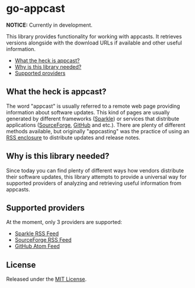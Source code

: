 # go-appcast

**NOTICE:** Currently in development.

This library provides functionality for working with appcasts. It retrieves
versions alongside with the download URLs if available and other useful
information.

- [What the heck is appcast?](#what-the-heck-is-appcast)
- [Why is this library needed?](#why-is-this-library-needed)
- [Supported providers](#supported-providers)

## What the heck is appcast?

The word "appcast" is usually referred to a remote web page providing
information about software updates. This kind of pages are usually generated by
different frameworks ([Sparkle](https://sparkle-project.org/)) or services that
distribute applications ([SourceForge](https://sourceforge.net/), [GitHub](https://github.com/)
and etc.). There are plenty of different methods available, but originally
"appcasting" was the practice of using an [RSS enclosure](https://en.wikipedia.org/wiki/RSS_enclosure)
to distribute updates and release notes.

## Why is this library needed?

Since today you can find plenty of different ways how vendors distribute their
software updates, this library attempts to provide a universal way for supported
providers of analyzing and retrieving useful information from appcasts.

## Supported providers

At the moment, only 3 providers are supported:

- [Sparkle RSS Feed](https://sparkle-project.org/)
- [SourceForge RSS Feed](https://sourceforge.net/)
- [GitHub Atom Feed](https://github.com/)

## License

Released under the [MIT License](https://opensource.org/licenses/MIT).
